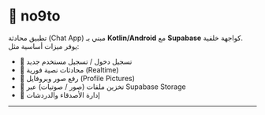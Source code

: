 # 📱 no9to

تطبيق محادثة (Chat App) مبني بـ **Kotlin/Android** مع **Supabase** كواجهة خلفية.  
يوفر ميزات أساسية مثل:
- 🔹 تسجيل دخول / تسجيل مستخدم جديد  
- 🔹 محادثات نصية فورية (Realtime)  
- 🔹 رفع صور وبروفايل (Profile Pictures)  
- 🔹 تخزين ملفات (صور / صوتيات) عبر Supabase Storage  
- 🔹 إدارة الأصدقاء والدردشات  

---
